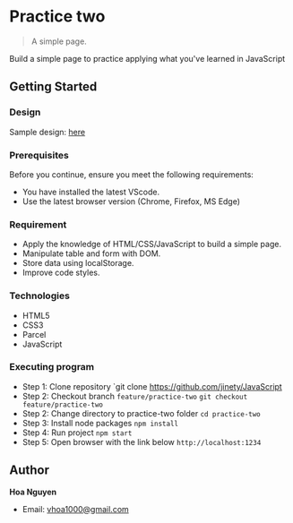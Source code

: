 # Practice two
> A simple page.

Build a simple page to practice applying what you've learned in JavaScript

## Getting Started 

### Design
Sample design: [here](https://1.bp.blogspot.com/--IZPk65USOk/X7TPu3ZDy_I/AAAAAAAAIZI/YM2o886lyCMzLbVG8iVm0QilX-SFHq3NQCLcBGAsYHQ/s1532/javascript-crud-example-list-page.png)

### Prerequisites
Before you continue, ensure you meet the following requirements:
* You have installed the latest VScode.
* Use the latest browser version (Chrome, Firefox, MS Edge)

### Requirement
* Apply the knowledge of HTML/CSS/JavaScript to build a simple page.
* Manipulate table and form with DOM.
* Store data using localStorage.
* Improve code styles.
  
### Technologies
* HTML5
* CSS3
* Parcel
* JavaScript

### Executing program
* Step 1: Clone repository 
  `git clone https://github.com/jinety/JavaScript
* Step 2: Checkout branch `feature/practice-two`
  `git checkout feature/practice-two`
* Step 2: Change directory to practice-two folder 
  `cd practice-two`
* Step 3: Install node packages 
  `npm install`
* Step 4: Run project 
  `npm start`
* Step 5: Open browser with the link below 
  `http://localhost:1234`

## Author
**Hoa Nguyen**
* Email: <vhoa1000@gmail.com>
